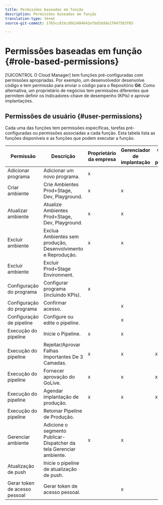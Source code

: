 ```yaml
---
title: Permissões baseadas em função
description: Permissões baseadas em função
translation-type: tm+mt
source-git-commit: 1765cc81bcd6b3404642efbd3ddde27047583f85

---
```



# Permissões baseadas em função {#role-based-permissions}

[!UICONTROL O Cloud Manager] tem funções pré-configuradas com permissões apropriadas. Por exemplo, um desenvolvedor desenvolve código e tem permissão para enviar o código para o Repositório **Git**. Como alternativa, um proprietário de negócios tem permissões diferentes que permitem definir os Indicadores-chave de desempenho (KPIs) e aprovar implantações.

## Permissões de usuário {#user-permissions}

Cada uma das funções tem permissões específicas, tarefas pré-configuradas ou permissões associadas a cada função. Esta tabela lista as funções disponíveis e as funções que podem executar a função.

| Permissão | Descrição | Proprietário da empresa | Gerenciador de implantação | Gerente do programa | Desenvolvedor |
|--- |--- |--- |--- |--- |--- |
| Adicionar programa | Adicionar um novo programa. | x |  |  |  |
| Criar ambiente | Crie Ambientes Prod+Stage, Dev, Playground. | x | x |  |  |
| Atualizar ambiente | Atualize Ambientes Prod+Stage, Dev, Playground. | x | x |  |  |
| Excluir ambiente | Exclua Ambientes sem produção, Desenvolvimento e Reprodução. | x | x |  |  |
| Excluir ambiente | Excluir Prod+Stage Environment. |  |  |  |  |
| Configuração do programa | Configurar programa (incluindo KPIs). | x |  |  |  |
| Configuração do programa | Confirmar acesso. |  | x |  | x |
| Configuração de pipeline | Configure ou edite o pipeline. |  | x |  |  |
| Execução do pipeline | Inicie o Pipeline. | x | x |  |  |
| Execução do pipeline | Rejeitar/Aprovar Falhas Importantes De 3 Camadas. | x | x | x |  |
| Execução do pipeline | Fornecer aprovação do GoLive. | x | x | x |  |
| Execução do pipeline | Agendar implantação de produção. | x | x | x |  |
| Execução do pipeline | Retomar Pipeline de Produção. |  |  |  |  |
| Gerenciar ambiente | Adicione o segmento Publicar-Dispatcher da tela Gerenciar ambiente. | x | x |  |  |  |
| Atualização de push | Inicie o pipeline de atualização de push. |  |  |  |  |
| Gerar token de acesso pessoal | Gerar token de acesso pessoal. |  | x |  | x |

